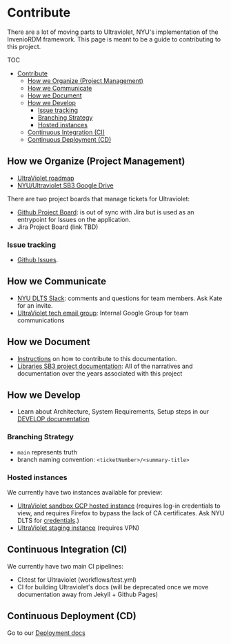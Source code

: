 # Contribute

There are a lot of moving parts to Ultraviolet, NYU's implementation of the InvenioRDM framework. 
This page is meant to be a guide to contributing to this project.

TOC
- [Contribute](#contribute)
    - [How we Organize (Project Management)](#how-we-organize-project-management)
    - [How we Communicate](#how-we-communicate)
    - [How we Document](#how-we-document)
    - [How we Develop](#how-we-develop)
        - [Issue tracking](#issue-tracking)
        - [Branching Strategy](#branching-strategy)
        - [Hosted instances](#hosted-instances)
    - [Continuous Integration (CI)](#continuous-integration-ci)
    - [Continuous Deployment (CD)](#continuous-deployment-cd)

## How we Organize (Project Management)

- [UltraViolet roadmap](https://docs.google.com/document/d/1s3qWChu32uAkO9ghEaILE5u6gQY8__RqUA0X7L52aZo/edit?usp=sharing)
- [NYU/Ultraviolet SB3 Google Drive](https://drive.google.com/drive/folders/1q40bQ5bVZYn5_QhxbPDhhIAYZk3R7434?usp=sharing)

There are two project boards that manage tickets for Ultraviolet:
- [Github Project Board](https://github.com/nyudlts/ultraviolet/projects?type=classic): is out of sync with Jira but is used as an entrypoint for Issues on the application.
- Jira Project Board (link TBD)

### Issue tracking

- [Github Issues](https://github.com/nyudlts/ultraviolet/issues).

## How we Communicate

- [NYU DLTS Slack](https://nyu-dlts.slack.com): comments and questions for team members. Ask Kate for an invite.
- [UltraViolet tech email group](mailto:data-repository-tech@nyu.edu): Internal Google Group for team communications

## How we Document

- [Instructions](docs/DOCUMENT.md) on how to contribute to this documentation.
- [Libraries SB3 project documentation](https://drive.google.com/drive/folders/1q40bQ5bVZYn5_QhxbPDhhIAYZk3R7434?usp=sharing): All of the narratives and documentation over the years associated with this project

## How we Develop

<!-- - [UltraViolet 💜 codebase](https://github.com/nyudlts/ultraviolet) -->
- Learn about Architecture, System Requirements, Setup steps in our [DEVELOP documentation](./DEVELOP.md)


### Branching Strategy

- `main` represents truth
- branch naming convention: `<ticketNumber>/<summary-title>`

### Hosted instances

We currently have two instances available for preview:

- [UltraViolet sandbox GCP hosted instance](https://34.66.53.163/) (requires log-in credentials to view, and requires Firefox to bypass the lack of CA certificates. Ask NYU DLTS for [credentials](https://nyu.app.box.com/notes/805001772990).)
- [UltraViolet staging instance](https://stagewebapp1.dlib.nyu.edu/) (requires VPN)

## Continuous Integration (CI)

We currently have two main CI pipelines:

- CI:test for Ultraviolet (workflows/test.yml)
- CI for building Ultraviolet's docs (will be deprecated once we move documentation away from Jekyll + Github Pages)

## Continuous Deployment (CD)

Go to our [Deployment docs](./DEPLOY.md)